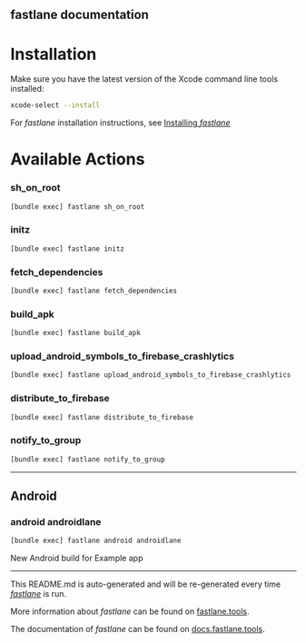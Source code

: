 fastlane documentation
----

# Installation

Make sure you have the latest version of the Xcode command line tools installed:

```sh
xcode-select --install
```

For _fastlane_ installation instructions, see [Installing _fastlane_](https://docs.fastlane.tools/#installing-fastlane)

# Available Actions

### sh_on_root

```sh
[bundle exec] fastlane sh_on_root
```



### initz

```sh
[bundle exec] fastlane initz
```



### fetch_dependencies

```sh
[bundle exec] fastlane fetch_dependencies
```



### build_apk

```sh
[bundle exec] fastlane build_apk
```



### upload_android_symbols_to_firebase_crashlytics

```sh
[bundle exec] fastlane upload_android_symbols_to_firebase_crashlytics
```



### distribute_to_firebase

```sh
[bundle exec] fastlane distribute_to_firebase
```



### notify_to_group

```sh
[bundle exec] fastlane notify_to_group
```



----


## Android

### android androidlane

```sh
[bundle exec] fastlane android androidlane
```

New Android build for Example app

----

This README.md is auto-generated and will be re-generated every time [_fastlane_](https://fastlane.tools) is run.

More information about _fastlane_ can be found on [fastlane.tools](https://fastlane.tools).

The documentation of _fastlane_ can be found on [docs.fastlane.tools](https://docs.fastlane.tools).
